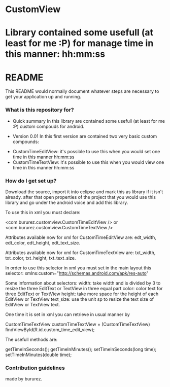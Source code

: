 
CustomView
==========

Library contained some usefull (at least for me :P) for manage time in this manner: hh:mm:ss
=======
# README #

This README would normally document whatever steps are necessary to get your application up and running.

### What is this repository for? ###

* Quick summary
In this library are contained some usefull (at least for me :P) custom compouds for android.

* Version 0.01
In this first version are contained two very basic custom compounds:
- CustomTimeEditView: it's possible to use this when you would set one time in this manner hh:mm:ss
- CustomTimeTextView: it's possible to use this when you would view one time in this manner hh:mm:ss

### How do I get set up? ###

Download the source, import it into eclipse and mark this as library if it isn't already. after that open properties of the project that you would use this library and go under the android voice and add this library.

To use this in xml you must declare:

<com.bururez.customview.CustomTimeEditView />
or
<com.bururez.customview.CustomTimeTextView />

Attributes available now for xml for CustomTimeEditView are:
edt_width, edt_color, edt_height, edt_text_size.

Attributes available now for xml for CustomTimeTextView are:
txt_width, txt_color, txt_height, txt_text_size.

In order to use this selector in xml you must set in the main layout this selector:
xmlns:custom="http://schemas.android.com/apk/res-auto"

Some information about selectors:
width: take width and is divided by 3 to resize the three EditText or TextView in three equal part
color: color text for three EditText or TextView
height: take more space for the height of each EditView or TextView
text_size: use the unit sp to resize the text size of EditView or TextView text.

One time it is set in xml you can retrieve in usual manner by

CustomTimeTextView customTimeTextView = (CustomTimeTextView) findViewById(R.id.custom_time_edit_view);

The usefull methods are:

getTimeInSeconds();
getTimeInMinutes();
setTimeInSeconds(long time);
setTimeInMinutes(double time);



### Contribution guidelines ###

made by bururez.
